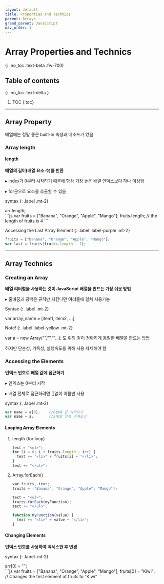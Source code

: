```yaml
---
layout: default
title: Properties and Technics
parent: Arrays
grand_parent: JavaScript
nav_order: 1
---
```


# Array Properties and Technics
{: .no_toc .text-beta .fw-700}

## Table of contents
{: .no_toc .text-delta }

1. TOC
{:toc}

---

## Array Property

배열에는 정말 좋은 built-in 속성과 메소드가 있음

### Array length

#### length

**배열의 길이(배열 요소 수)를 반환**

&#9656; index가 0부터 시작하기 때문에 항상 가장 높은 배열 인덱스보다 하나 이상임

&#9656; for문으로 요소를 추출할 수 있음

syntax
{: .label .mt-2}
<div class="code-example" markdown="1">
arr.length; 
</div>
```js
var fruits = ["Banana", "Orange", "Apple", "Mango"];
fruits.length;   // the length of fruits is 4
```

Accessing the Last Array Element
{: .label .label-purple .mt-2}
```js
fruits = ["Banana", "Orange", "Apple", "Mango"];
var last = fruits[fruits.length - 1];
```

---

## Array Technics

### Creating an Array

**배열 리터럴을 사용하는 것이 JavaScript 배열을 만드는 가장 쉬운 방법**

&#9656; 줄바꿈과 공백은 규칙만 지킨다면 여러줄에 걸쳐 사용가능

Syntax
{: .label .mt-2}
<div class="code-example" markdown="1">
var array_name = [item1, item2, ...];
</div>

Note!
{: .label .label-yellow .mt-2}
<div class="code-example" markdown="1">
var a = new Array(“”,“”,“”...); 도 위와 같이 정확하게 동일한 배열을 만드는 방법

하지만 단순성, 가독성, 실행속도를 위해 사용 자제해야 함
</div>

### Accessing the Elements

**인덱스 번호로 배열 값에 접근하기**

&#9656; 인덱스는 0부터 시작

&#9656; 배열 전체로 접근하려면 []없이 이름만 사용

syntax
{: .label .mt-2}
```js
var name = a[0];    //0번째 값 가져오기
var name = a;       //a배열 전체 가져오기
```

#### Looping Array Elements

1. length (for loop)

    ```js
    text = "<ul>";
    for (i = 0; i < fruits.length ; i++) {
      text += "<li>" + fruits[i] + "</li>";
    }
    text += "</ul>";
    ```

2. Array.forEach()

    ```js
    var fruits, text;
    fruits = ["Banana", "Orange", "Apple", "Mango"];

    text = "<ul>";
    fruits.forEach(myFunction);
    text += "</ul>";

    function myFunction(value) {
      text += "<li>" + value + "</li>";
    }
    ```

#### Changing Elements

**인덱스 번호를 사용하여 액세스한 후 변경**

syntax
{: .label .mt-2}
<div class="code-example" markdown="1">
arr[0] = "";
</div>
```js
var fruits = ["Banana", "Orange", "Apple", "Mango"];
fruits[0] = "Kiwi";        // Changes the first element of fruits to "Kiwi"
```

